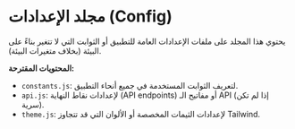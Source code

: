 # مجلد الإعدادات (Config)

يحتوي هذا المجلد على ملفات الإعدادات العامة للتطبيق أو الثوابت التي لا تتغير بناءً على البيئة (بخلاف متغيرات البيئة).

**المحتويات المقترحة:**
- `constants.js`: لتعريف الثوابت المستخدمة في جميع أنحاء التطبيق.
- `api.js`: لإعدادات نقاط النهاية (API endpoints) أو مفاتيح الـ API (إذا لم تكن سرية).
- `theme.js`: لإعدادات الثيمات المخصصة أو الألوان التي قد تتجاوز Tailwind.
